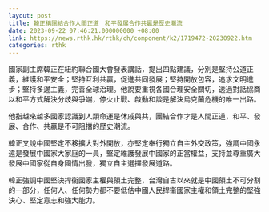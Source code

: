 ```yaml
---
layout: post
title: 韓正稱團結合作人間正道　和平發展合作共贏是歷史潮流
date: 2023-09-22 07:46:21.000000000 +08:00
link: https://news.rthk.hk/rthk/ch/component/k2/1719472-20230922.htm
categories: rthk
---
```


國家副主席韓正在紐約聯合國大會發表講話，提出四點建議，分別是堅持公道正義，維護和平安全；堅持互利共贏，促進共同發展；堅持開放包容，追求文明進步；堅持多邊主義，完善全球治理。他說要重視各國合理安全關切，透過對話協商以和平方式解決分歧與爭端，停火止戰、啟動和談是解決烏克蘭危機的唯一出路。

他指越來越多國家認識到人類命運是休戚與共，團結合作才是人間正道，和平、發展、合作、共贏是不可阻擋的歷史潮流。

韓正又說中國堅定不移擴大對外開放，亦堅定奉行獨立自主外交政策，強調中國永遠是發展中國家大家庭的一員，堅定維護發展中國家的正當權益，支持並尊重廣大發展中國家從自身國情出發，獨立自主選擇發展道路。

韓正強調中國堅決捍衞國家主權與領土完整，台灣自古以來就是中國領土不可分割的一部分，任何人、任何勢力都不要低估中國人民捍衞國家主權和領土完整的堅強決心、堅定意志和強大能力。
